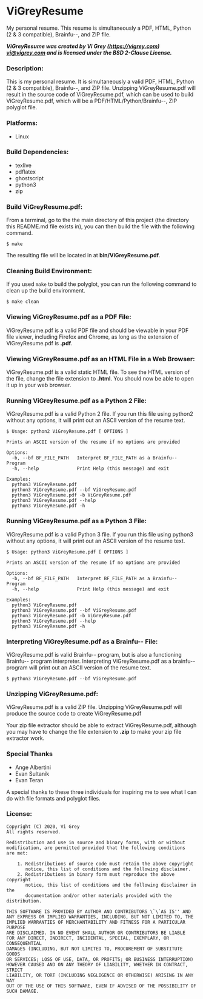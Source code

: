 # ViGreyResume

My personal resume.  This resume is simultaneously a PDF, HTML, Python (2 & 3 compatible), Brainfu--, and ZIP file.

**_ViGreyResume was created by Vi Grey (https://vigrey.com) <vi@vigrey.com> and is licensed under the BSD 2-Clause License._**

### Description:

This is my personal resume.  It is simultaneously a valid PDF, HTML, Python (2 & 3 compatible), Brainfu--, and ZIP file.  Unzipping ViGreyResume.pdf will result in the source code of ViGreyResume.pdf, which can be used to build ViGreyResume.pdf, which will be a PDF/HTML/Python/Brainfu--, ZIP polyglot file.

### Platforms:
- Linux

### Build Dependencies:
- texlive
- pdflatex
- ghostscript
- python3
- zip

### Build ViGreyResume.pdf:

From a terminal, go to the the main directory of this project (the directory this README.md file exists in), you can then build the file with the following command.

    $ make

The resulting file will be located in at **bin/ViGreyResume.pdf**.

### Cleaning Build Environment:

If you used `make` to build the polyglot, you can run the following command to clean up the build environment.

    $ make clean

### Viewing ViGreyResume.pdf as a PDF File:

ViGreyResume.pdf is a valid PDF file and should be viewable in your PDF file viewer, including Firefox and Chrome, as long as the extension of ViGreyResume.pdf is **.pdf**.

### Viewing ViGreyResume.pdf as an HTML File in a Web Browser:

ViGreyResume.pdf is a valid static HTML file.  To see the HTML version of the file, change the file extension to **.html**.  You should now be able to open it up in your web browser.

### Running ViGreyResume.pdf as a Python 2 File:

ViGreyResume.pdf is a valid Python 2 file.  If you run this file using python2 without any options, it will print out an ASCII version of the resume text.

    $ Usage: python2 ViGreyResume.pdf [ OPTIONS ] 

    Prints an ASCII version of the resume if no options are provided

    Options:
      -b, --bf BF_FILE_PATH   Interpret BF_FILE_PATH as a Brainfu-- Program
      -h, --help              Print Help (this message) and exit

    Examples:
      python3 ViGreyResume.pdf
      python3 ViGreyResume.pdf --bf ViGreyResume.pdf
      python3 ViGreyResume.pdf -b ViGreyResume.pdf
      python3 ViGreyResume.pdf --help
      python3 ViGreyResume.pdf -h

### Running ViGreyResume.pdf as a Python 3 File:

ViGreyResume.pdf is a valid Python 3 file.  If you run this file using python3 without any options, it will print out an ASCII version of the resume text.

    $ Usage: python3 ViGreyResume.pdf [ OPTIONS ] 

    Prints an ASCII version of the resume if no options are provided

    Options:
      -b, --bf BF_FILE_PATH   Interpret BF_FILE_PATH as a Brainfu-- Program
      -h, --help              Print Help (this message) and exit

    Examples:
      python3 ViGreyResume.pdf
      python3 ViGreyResume.pdf --bf ViGreyResume.pdf
      python3 ViGreyResume.pdf -b ViGreyResume.pdf
      python3 ViGreyResume.pdf --help
      python3 ViGreyResume.pdf -h

### Interpreting ViGreyResume.pdf as a Brainfu-- File:

ViGreyResume.pdf is valid Brainfu-- program, but is also a functioning Brainfu-- program interpreter.  Interpreting ViGreyResume.pdf as a brainfu-- program will print out an ASCII version of the resume text.

    $ python3 ViGreyResume.pdf --bf ViGreyResume.pdf

### Unzipping ViGreyResume.pdf:

ViGreyResume.pdf is a valid ZIP file.  Unzipping ViGreyResume.pdf will produce the source code to create ViGreyResume.pdf

Your zip file extractor should be able to extract ViGreyResume.pdf, although you may have to change the file extension to **.zip** to make your zip file extractor work.

### Special Thanks

- Ange Albertini
- Evan Sultanik
- Evan Teran

A special thanks to these three individuals for inspiring me to see what I can do with file formats and polyglot files.

### License:
    Copyright (C) 2020, Vi Grey
    All rights reserved.

    Redistribution and use in source and binary forms, with or without
    modification, are permitted provided that the following conditions
    are met:

        1. Redistributions of source code must retain the above copyright
           notice, this list of conditions and the following disclaimer.
        2. Redistributions in binary form must reproduce the above copyright
           notice, this list of conditions and the following disclaimer in the
           documentation and/or other materials provided with the distribution.

    THIS SOFTWARE IS PROVIDED BY AUTHOR AND CONTRIBUTORS \`\`AS IS'' AND
    ANY EXPRESS OR IMPLIED WARRANTIES, INCLUDING, BUT NOT LIMITED TO, THE
    IMPLIED WARRANTIES OF MERCHANTABILITY AND FITNESS FOR A PARTICULAR PURPOSE
    ARE DISCLAIMED. IN NO EVENT SHALL AUTHOR OR CONTRIBUTORS BE LIABLE
    FOR ANY DIRECT, INDIRECT, INCIDENTAL, SPECIAL, EXEMPLARY, OR CONSEQUENTIAL
    DAMAGES (INCLUDING, BUT NOT LIMITED TO, PROCUREMENT OF SUBSTITUTE GOODS
    OR SERVICES; LOSS OF USE, DATA, OR PROFITS; OR BUSINESS INTERRUPTION)
    HOWEVER CAUSED AND ON ANY THEORY OF LIABILITY, WHETHER IN CONTRACT, STRICT
    LIABILITY, OR TORT (INCLUDING NEGLIGENCE OR OTHERWISE) ARISING IN ANY WAY
    OUT OF THE USE OF THIS SOFTWARE, EVEN IF ADVISED OF THE POSSIBILITY OF
    SUCH DAMAGE.
